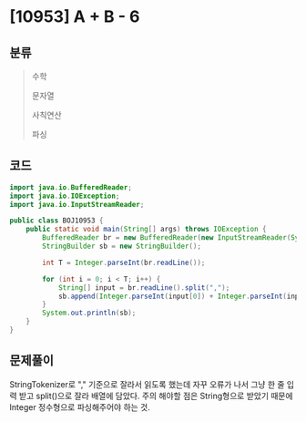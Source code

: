 # [10953] A + B - 6

## 분류
> 수학
>
> 문자열
>
> 사칙연산
>
> 파싱

## 코드
```java
import java.io.BufferedReader;
import java.io.IOException;
import java.io.InputStreamReader;

public class BOJ10953 {
	public static void main(String[] args) throws IOException {
		BufferedReader br = new BufferedReader(new InputStreamReader(System.in));
		StringBuilder sb = new StringBuilder();

		int T = Integer.parseInt(br.readLine());

		for (int i = 0; i < T; i++) {
			String[] input = br.readLine().split(",");
			sb.append(Integer.parseInt(input[0]) + Integer.parseInt(input[1])).append('\n');
		}
		System.out.println(sb);
	}
}
```

## 문제풀이

StringTokenizer로 "," 기준으로 잘라서 읽도록 했는데 자꾸 오류가 나서 그냥 한 줄 입력 받고 split()으로 잘라 배열에 담았다. 주의 해야할 점은 String형으로 받았기 때문에 Integer 정수형으로 파싱해주어야 하는 것.